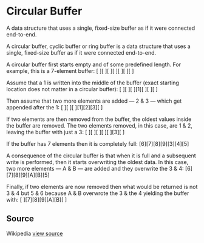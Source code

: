 # Circular Buffer

A data structure that uses a single, fixed-size buffer as if it were connected end-to-end.

A circular buffer, cyclic buffer or ring buffer is a data structure that uses a single, fixed-size buffer as if it were connected end-to-end. 

A circular buffer first starts empty and of some predefined length. For example, this is a 7-element buffer:
[ ][ ][ ][ ][ ][ ][ ]

Assume that a 1 is written into the middle of the buffer (exact starting location does not matter in a circular buffer):
[ ][ ][ ][1][ ][ ][ ]

Then assume that two more elements are added — 2 & 3 — which get appended after the 1:
[ ][ ][ ][1][2][3][ ]

If two elements are then removed from the buffer, the oldest values inside the buffer are removed. The two elements removed, in this case, are 1 & 2, leaving the buffer with just a 3:
[ ][ ][ ][ ][ ][3][ ]

If the buffer has 7 elements then it is completely full:
[6][7][8][9][3][4][5]

A consequence of the circular buffer is that when it is full and a subsequent write is performed, then it starts overwriting the oldest data. In this case, two more elements — A & B — are added and they overwrite the 3 & 4:
[6][7][8][9][A][B][5]

Finally, if two elements are now removed then what would be returned is not 3 & 4 but 5 & 6 because A & B overwrote the 3 & the 4 yielding the buffer with:
[ ][7][8][9][A][B][ ]

## Source

Wikipedia [view source](http://en.wikipedia.org/wiki/Circular_buffer)
